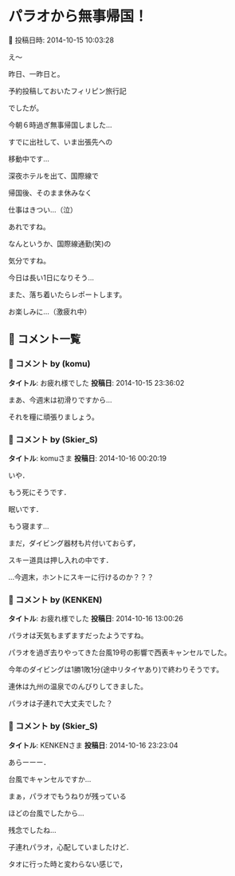 # パラオから無事帰国！

📅 投稿日時: 2014-10-15 10:03:28

え～





昨日、一昨日と。


予約投稿しておいたフィリピン旅行記


でしたが。





今朝６時過ぎ無事帰国しました…


すでに出社して、いま出張先への


移動中です…





深夜ホテルを出て、国際線で


帰国後、そのまま休みなく


仕事はきつい…（泣） 


あれですね。


なんというか、国際線通勤(笑)の


気分ですね。


今日は長い1日になりそう…





また、落ち着いたらレポートします。


お楽しみに…（激疲れ中）

## 💬 コメント一覧

### 💬 コメント by (komu)
**タイトル**: お疲れ様でした
**投稿日**: 2014-10-15 23:36:02

まあ、今週末は初滑りですから…

それを糧に頑張りましょう。

### 💬 コメント by (Skier_S)
**タイトル**: komuさま
**投稿日**: 2014-10-16 00:20:19

いや．

もう死にそうです．

眠いです．

もう寝ます…



まだ，ダイビング器材も片付いておらず，

スキー道具は押し入れの中です．

…今週末，ホントにスキーに行けるのか？？？

### 💬 コメント by (KENKEN)
**タイトル**: お疲れ様でした
**投稿日**: 2014-10-16 13:00:26

パラオは天気もまずますだったようですね。

パラオを過ぎ去りやってきた台風19号の影響で西表キャンセルでした。

今年のダイビングは1勝1敗1分(途中リタイヤあり)で終わりそうです。

連休は九州の温泉でのんびりしてきました。

パラオは子連れで大丈夫でした？

### 💬 コメント by (Skier_S)
**タイトル**: KENKENさま
**投稿日**: 2014-10-16 23:23:04

あらーーー．

台風でキャンセルですか…

まぁ，パラオでもうねりが残っている

ほどの台風でしたから…

残念でしたね…



子連れパラオ，心配していましたけど．

タオに行った時と変わらない感じで，


